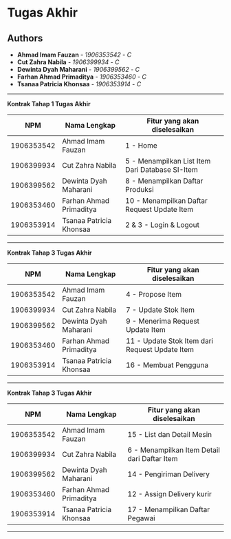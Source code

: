# Tugas Akhir
## Authors
* **Ahmad Imam Fauzan** - *1906353542* - *C*
* **Cut Zahra Nabila** - *1906399934* - *C*
* **Dewinta Dyah Maharani** - *1906399562* - *C*
* **Farhan Ahmad Primaditya** - *1906353460* - *C*
* **Tsanaa Patricia Khonsaa** - *1906353914* - *C*

---
**Kontrak Tahap 1 Tugas Akhir**

| NPM | Nama Lengkap | Fitur yang akan diselesaikan  |
| ----------| --- | ---------- | 
| 1906353542 | Ahmad Imam Fauzan | 1 - Home |
| 1906399934 | Cut Zahra Nabila | 5 - Menampilkan List Item Dari Database SI-Item |
| 1906399562 | Dewinta Dyah Maharani | 8 - Menampilkan Daftar Produksi |
| 1906353460 | Farhan Ahmad Primaditya | 10 - Menampilkan Daftar Request Update Item |
| 1906353914 | Tsanaa Patricia Khonsaa | 2 & 3 - Login & Logout |
---
**Kontrak Tahap 3 Tugas Akhir**

| NPM | Nama Lengkap | Fitur yang akan diselesaikan  |
| ----------| --- | ---------- | 
| 1906353542 | Ahmad Imam Fauzan | 4 - Propose Item |
| 1906399934 | Cut Zahra Nabila | 7 - Update Stok Item |
| 1906399562 | Dewinta Dyah Maharani | 9 - Menerima Request Update Item |
| 1906353460 | Farhan Ahmad Primaditya | 11 - Update Stok Item dari Request Update Item |
| 1906353914 | Tsanaa Patricia Khonsaa | 16 - Membuat Pengguna |
---
**Kontrak Tahap 3 Tugas Akhir**

| NPM | Nama Lengkap | Fitur yang akan diselesaikan  |
| ----------| --- | ---------- | 
| 1906353542 | Ahmad Imam Fauzan | 15 - List dan Detail Mesin |
| 1906399934 | Cut Zahra Nabila | 6 - Menampilkan Item Detail dari Daftar Item |
| 1906399562 | Dewinta Dyah Maharani | 14 - Pengiriman Delivery |
| 1906353460 | Farhan Ahmad Primaditya | 12 - Assign Delivery kurir |
| 1906353914 | Tsanaa Patricia Khonsaa | 17 - Menampilkan Daftar Pegawai |
---